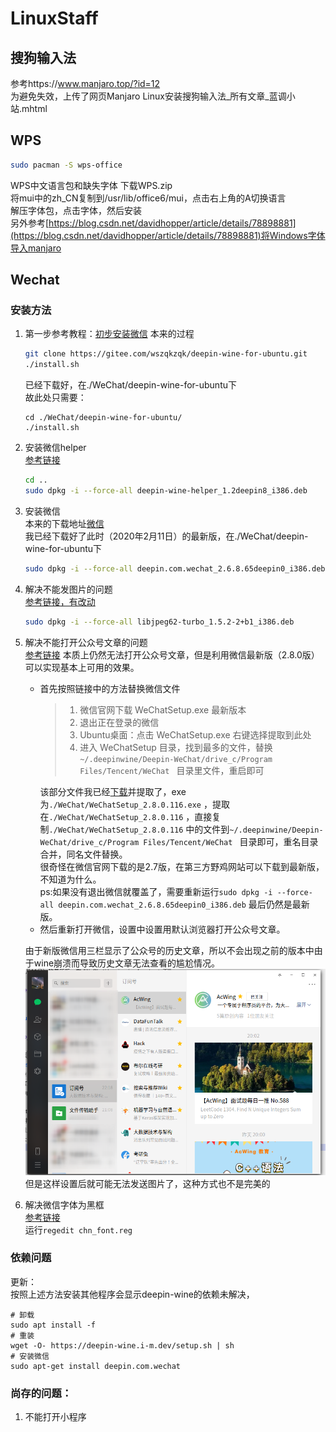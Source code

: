 # LinuxStaff
## 搜狗输入法
参考https://www.manjaro.top/?id=12  
为避免失效，上传了网页Manjaro Linux安装搜狗输入法_所有文章_蓝调小站.mhtml
## WPS
```bash
sudo pacman -S wps-office
```
WPS中文语言包和缺失字体
下载WPS.zip  
将mui中的zh_CN复制到/usr/lib/office6/mui，点击右上角的A切换语言  
解压字体包，点击字体，然后安装  
另外参考[https://blog.csdn.net/davidhopper/article/details/78898881](https://blog.csdn.net/davidhopper/article/details/78898881)将Windows字体导入manjaro  
## Wechat
### 安装方法
1. 第一步参考教程：[初步安装微信](https://blog.csdn.net/sinat_27672523/article/details/102507714)
    本来的过程  
    ```bash
    git clone https://gitee.com/wszqkzqk/deepin-wine-for-ubuntu.git
    ./install.sh
    ```
    已经下载好，在./WeChat/deepin-wine-for-ubuntu下  
    故此处只需要：  
    ```
    cd ./WeChat/deepin-wine-for-ubuntu/
    ./install.sh
    ```
2. 安装微信helper  
    [参考链接](https://github.com/wszqkzqk/deepin-wine-ubuntu/issues/180)  
    ```bash
    cd ..
    sudo dpkg -i --force-all deepin-wine-helper_1.2deepin8_i386.deb
    ```
3. 安装微信  
    本来的下载地址[微信](https://mirrors.aliyun.com/deepin/pool/non-free/d/deepin-wine-helper/)  
    我已经下载好了此时（2020年2月11日）的最新版，在./WeChat/deepin-wine-for-ubuntu下  
    ```bash
    sudo dpkg -i --force-all deepin.com.wechat_2.6.8.65deepin0_i386.deb
    ```
4. 解决不能发图片的问题  
    [参考链接，有改动](https://github.com/wszqkzqk/deepin-wine-ubuntu/issues/32)  
    ```bash
    sudo dpkg -i --force-all libjpeg62-turbo_1.5.2-2+b1_i386.deb
    ```
5. 解决不能打开公众号文章的问题  
    [参考链接](https://github.com/wszqkzqk/deepin-wine-ubuntu/issues/197)
    本质上仍然无法打开公众号文章，但是利用微信最新版（2.8.0版）可以实现基本上可用的效果。
    - 首先按照链接中的方法替换微信文件
        > 1. 微信官网下载 WeChatSetup.exe 最新版本
        > 2. 退出正在登录的微信
        > 3. Ubuntu桌面：点击 WeChatSetup.exe 右键选择提取到此处
        > 4. 进入 WeChatSetup 目录，找到最多的文件，替换 `~/.deepinwine/Deepin-WeChat/drive_c/Program Files/Tencent/WeChat ` 目录里文件，重启即可
        > 
        该部分文件我已经[下载](https://pc.qq.com/detail/8/detail_11488.html)并提取了，exe为`./WeChat/WeChatSetup_2.8.0.116.exe` ，提取在`./WeChat/WeChatSetup_2.8.0.116` ，直接复制`./WeChat/WeChatSetup_2.8.0.116` 中的文件到`~/.deepinwine/Deepin-WeChat/drive_c/Program Files/Tencent/WeChat ` 目录即可，重名目录合并，同名文件替换。  
        很奇怪在微信官网下载的是2.7版，在第三方野鸡网站可以下载到最新版，不知道为什么。  
        ps:如果没有退出微信就覆盖了，需要重新运行`sudo dpkg -i --force-all deepin.com.wechat_2.6.8.65deepin0_i386.deb` 最后仍然是最新版。  
    - 然后重新打开微信，设置中设置用默认浏览器打开公众号文章。  

    由于新版微信用三栏显示了公众号的历史文章，所以不会出现之前的版本中由于wine崩溃而导致历史文章无法查看的尴尬情况。  
    ![公众号](_v_images/20200211222809764_2071566260.png)
    但是这样设置后就可能无法发送图片了，这种方式也不是完美的
    
  6. 解决微信字体为黑框  
  [参考链接](https://blog.csdn.net/gzj2013/article/details/85236433)  
  运行`regedit chn_font.reg `  
### 依赖问题
更新：  
按照上述方法安装其他程序会显示deepin-wine的依赖未解决，
```
# 卸载
sudo apt install -f
# 重装
wget -O- https://deepin-wine.i-m.dev/setup.sh | sh
# 安装微信
sudo apt-get install deepin.com.wechat
```
### 尚存的问题：  
1. 不能打开小程序

